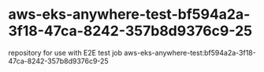 # aws-eks-anywhere-test-bf594a2a-3f18-47ca-8242-357b8d9376c9-25
repository for use with E2E test job aws-eks-anywhere-test:bf594a2a-3f18-47ca-8242-357b8d9376c9-25
